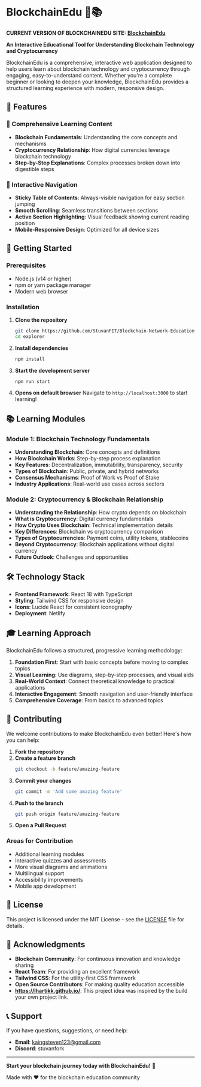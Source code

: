 # BlockchainEdu 🔗📚

**CURRENT VERSION OF BLOCKCHAINEDU SITE:** **[BlockchainEdu](https://blockchaineducation.netlify.app/)**



**An Interactive Educational Tool for Understanding Blockchain Technology and Cryptocurrency**

BlockchainEdu is a comprehensive, interactive web application designed to help users learn about blockchain technology and cryptocurrency through engaging, easy-to-understand content. Whether you're a complete beginner or looking to deepen your knowledge, BlockchainEdu provides a structured learning experience with modern, responsive design.

## 🌟 Features

### 📖 Comprehensive Learning Content
- **Blockchain Fundamentals**: Understanding the core concepts and mechanisms
- **Cryptocurrency Relationship**: How digital currencies leverage blockchain technology
- **Step-by-Step Explanations**: Complex processes broken down into digestible steps

### 🎯 Interactive Navigation
- **Sticky Table of Contents**: Always-visible navigation for easy section jumping
- **Smooth Scrolling**: Seamless transitions between sections
- **Active Section Highlighting**: Visual feedback showing current reading position
- **Mobile-Responsive Design**: Optimized for all device sizes


## 🚀 Getting Started

### Prerequisites
- Node.js (v14 or higher)
- npm or yarn package manager
- Modern web browser

### Installation

1. **Clone the repository**
   ```bash
   git clone https://github.com/StuvanFIT/Blockchain-Network-Educational-Tool.git
   cd explorer
   ```

2. **Install dependencies**
   ```bash
   npm install
   ```

3. **Start the development server**
   ```bash
   npm run start
   ```

4. **Opens on default browser**
   Navigate to `http://localhost:3000` to start learning!

## 📚 Learning Modules

### Module 1: Blockchain Technology Fundamentals
- **Understanding Blockchain**: Core concepts and definitions
- **How Blockchain Works**: Step-by-step process explanation
- **Key Features**: Decentralization, immutability, transparency, security
- **Types of Blockchain**: Public, private, and hybrid networks
- **Consensus Mechanisms**: Proof of Work vs Proof of Stake
- **Industry Applications**: Real-world use cases across sectors

### Module 2: Cryptocurrency & Blockchain Relationship
- **Understanding the Relationship**: How crypto depends on blockchain
- **What is Cryptocurrency**: Digital currency fundamentals
- **How Crypto Uses Blockchain**: Technical implementation details
- **Key Differences**: Blockchain vs cryptocurrency comparison
- **Types of Cryptocurrencies**: Payment coins, utility tokens, stablecoins
- **Beyond Cryptocurrency**: Blockchain applications without digital currency
- **Future Outlook**: Challenges and opportunities

## 🛠️ Technology Stack

- **Frontend Framework**: React 18 with TypeScript
- **Styling**: Tailwind CSS for responsive design
- **Icons**: Lucide React for consistent iconography
- **Deployment**: Netlify 

## 🎓 Learning Approach

BlockchainEdu follows a structured, progressive learning methodology:

1. **Foundation First**: Start with basic concepts before moving to complex topics
2. **Visual Learning**: Use diagrams, step-by-step processes, and visual aids
3. **Real-World Context**: Connect theoretical knowledge to practical applications
4. **Interactive Engagement**: Smooth navigation and user-friendly interface
5. **Comprehensive Coverage**: From basics to advanced topics


## 🤝 Contributing

We welcome contributions to make BlockchainEdu even better! Here's how you can help:

1. **Fork the repository**
2. **Create a feature branch**
   ```bash
   git checkout -b feature/amazing-feature
   ```
3. **Commit your changes**
   ```bash
   git commit -m 'Add some amazing feature'
   ```
4. **Push to the branch**
   ```bash
   git push origin feature/amazing-feature
   ```
5. **Open a Pull Request**

### Areas for Contribution
- Additional learning modules
- Interactive quizzes and assessments
- More visual diagrams and animations
- Multilingual support
- Accessibility improvements
- Mobile app development

## 📄 License

This project is licensed under the MIT License - see the [LICENSE](LICENSE) file for details.

## 🙏 Acknowledgments

- **Blockchain Community**: For continuous innovation and knowledge sharing
- **React Team**: For providing an excellent framework
- **Tailwind CSS**: For the utility-first CSS framework
- **Open Source Contributors**: For making quality education accessible
- **https://lhartikk.github.io/**: This project idea was inspired by the build your own project link.

## 📞 Support

If you have questions, suggestions, or need help:

- **Email**: kaingsteven123@gmail.com
- **Discord**: stuvanfork
---

**Start your blockchain journey today with BlockchainEdu!** 🚀

Made with ❤️ for the blockchain education community
